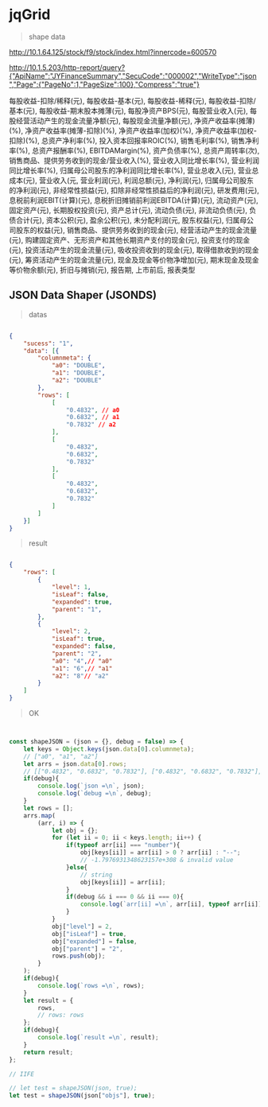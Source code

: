 # jqGrid

> shape data


http://10.1.64.125/stock/f9/stock/index.html?innercode=600570

http://10.1.5.203/http-report/query?{"ApiName":"JYFinanceSummary","SecuCode":"000002","WriteType":"json","Page":{"PageNo":1,"PageSize":100},"Compress":"true"}




每股收益-扣除/稀释(元),
每股收益-基本(元),
每股收益-稀释(元),
每股收益-扣除/基本(元),
每股收益-期末股本摊薄(元),
每股净资产BPS(元),
每股营业收入(元),
每股经营活动产生的现金流量净额(元),
每股现金流量净额(元),
净资产收益率(摊薄)(%),
净资产收益率(摊薄-扣除)(%),
净资产收益率(加权)(%),
净资产收益率(加权-扣除)(%),
总资产净利率(%),
投入资本回报率ROIC(%),
销售毛利率(%),
销售净利率(%),
总资产报酬率(%),
EBITDAMargin(%),
资产负债率(%),
总资产周转率(次),
销售商品、提供劳务收到的现金/营业收入(%),
营业收入同比增长率(%),
营业利润同比增长率(%),
归属母公司股东的净利润同比增长率(%),
营业总收入(元),
营业总成本(元),
营业收入(元,
营业利润(元),
利润总额(元),
净利润(元),
归属母公司股东的净利润(元),
非经常性损益(元),
扣除非经常性损益后的净利润(元),
研发费用(元),
息税前利润EBIT(计算)(元),
息税折旧摊销前利润EBITDA(计算)(元),
流动资产(元),
固定资产(元),
长期股权投资(元),
资产总计(元),
流动负债(元),
非流动负债(元),
负债合计(元),
资本公积(元),
盈余公积(元),
未分配利润(元,
股东权益(元),
归属母公司股东的权益(元),
销售商品、提供劳务收到的现金(元),
经营活动产生的现金流量(元),
购建固定资产、无形资产和其他长期资产支付的现金(元),
投资支付的现金(元),
投资活动产生的现金流量(元),
吸收投资收到的现金(元),
取得借款收到的现金(元),
筹资活动产生的现金流量(元),
现金及现金等价物净增加(元),
期末现金及现金等价物余额(元),
折旧与摊销(元),
报告期,
上市前后,
报表类型





## JSON Data Shaper (JSONDS)


> datas

```json

{
    "sucess": "1",
    "data": [{
        "columnmeta": {
            "a0": "DOUBLE",
            "a1": "DOUBLE",
            "a2": "DOUBLE"
        },
        "rows": [
            [
                "0.4832", // a0
                "0.6832", // a1
                "0.7832" // a2
            ],
            [
                "0.4832",
                "0.6832",
                "0.7832"
            ],
            [
                "0.4832",
                "0.6832",
                "0.7832"
            ]
        ]
    }]
}

```



> result

```json

{
    "rows": [
        {
            "level": 1,
            "isLeaf": false,
            "expanded": true,
            "parent": "1",
        },
        {
            "level": 2,
            "isLeaf": true,
            "expanded": false,
            "parent": "2",
            "a0": "4",// "a0"
            "a1": "6",// "a1"
            "a2": "8"// "a2"
        }
    ]
}

```

> OK

```js


const shapeJSON = (json = {}, debug = false) => {
    let keys = Object.keys(json.data[0].columnmeta);
    // ["a0", "a1", "a2"]
    let arrs = json.data[0].rows;
    // [["0.4832", "0.6832", "0.7832"], ["0.4832", "0.6832", "0.7832"], ["0.4832", "0.6832", "0.7832"]]
    if(debug){
        console.log(`json =\n`, json);
        console.log(`debug =\n`, debug);
    }
    let rows = [];
    arrs.map(
        (arr, i) => {
            let obj = {};
            for (let ii = 0; ii < keys.length; ii++) {
                if(typeof arr[ii] === "number"){
                    obj[keys[ii]] = arr[ii] > 0 ? arr[ii] : "--";
                    // -1.7976931348623157e+308 & invalid value
                }else{
                    // string
                    obj[keys[ii]] = arr[ii];
                }
                if(debug && i === 0 && ii === 0){
                    console.log(`arr[ii] =\n`, arr[ii], typeof arr[ii]);
                }
            }
            obj["level"] = 2,
            obj["isLeaf"] = true,
            obj["expanded"] = false,
            obj["parent"] = "2",
            rows.push(obj);
        }
    );
    if(debug){
        console.log(`rows =\n`, rows);
    }
    let result = {
        rows,
        // rows: rows
    };
    if(debug){
        console.log(`result =\n`, result);
    }
    return result;
};

// IIFE

// let test = shapeJSON(json, true);
let test = shapeJSON(json["objs"], true);


```

